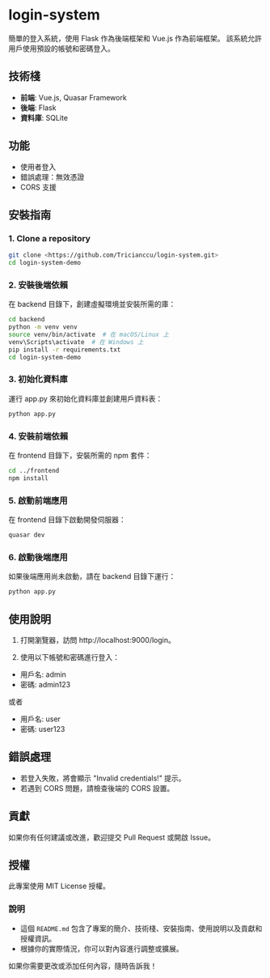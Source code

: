 # login-system

簡單的登入系統，使用 Flask 作為後端框架和 Vue.js 作為前端框架。
該系統允許用戶使用預設的帳號和密碼登入。

## 技術棧

- **前端**: Vue.js, Quasar Framework
- **後端**: Flask
- **資料庫**: SQLite

## 功能

- 使用者登入
- 錯誤處理：無效憑證
- CORS 支援

## 安裝指南

### 1.  Clone a repository

```bash
git clone <https://github.com/Tricianccu/login-system.git>
cd login-system-demo
```

### 2. 安裝後端依賴

在 backend 目錄下，創建虛擬環境並安裝所需的庫：

```bash
cd backend
python -m venv venv
source venv/bin/activate  # 在 macOS/Linux 上
venv\Scripts\activate  # 在 Windows 上
pip install -r requirements.txt
cd login-system-demo
```

### 3. 初始化資料庫

運行 app.py 來初始化資料庫並創建用戶資料表：

```bash
python app.py
```

### 4. 安裝前端依賴

在 frontend 目錄下，安裝所需的 npm 套件：

```bash
cd ../frontend
npm install
```

### 5. 啟動前端應用

在 frontend 目錄下啟動開發伺服器：

```bash
quasar dev
```

### 6. 啟動後端應用

如果後端應用尚未啟動，請在 backend 目錄下運行：

```bash
python app.py
```

## 使用說明

1. 打開瀏覽器，訪問 http://localhost:9000/login。

2. 使用以下帳號和密碼進行登入：
- 用戶名: admin
- 密碼: admin123

或者

- 用戶名: user
- 密碼: user123

## 錯誤處理

- 若登入失敗，將會顯示 "Invalid credentials!" 提示。
- 若遇到 CORS 問題，請檢查後端的 CORS 設置。

## 貢獻
如果你有任何建議或改進，歡迎提交 Pull Request 或開啟 Issue。

## 授權
此專案使用 MIT License 授權。

### 說明

- 這個 `README.md` 包含了專案的簡介、技術棧、安裝指南、使用說明以及貢獻和授權資訊。
- 根據你的實際情況，你可以對內容進行調整或擴展。

如果你需要更改或添加任何內容，隨時告訴我！





